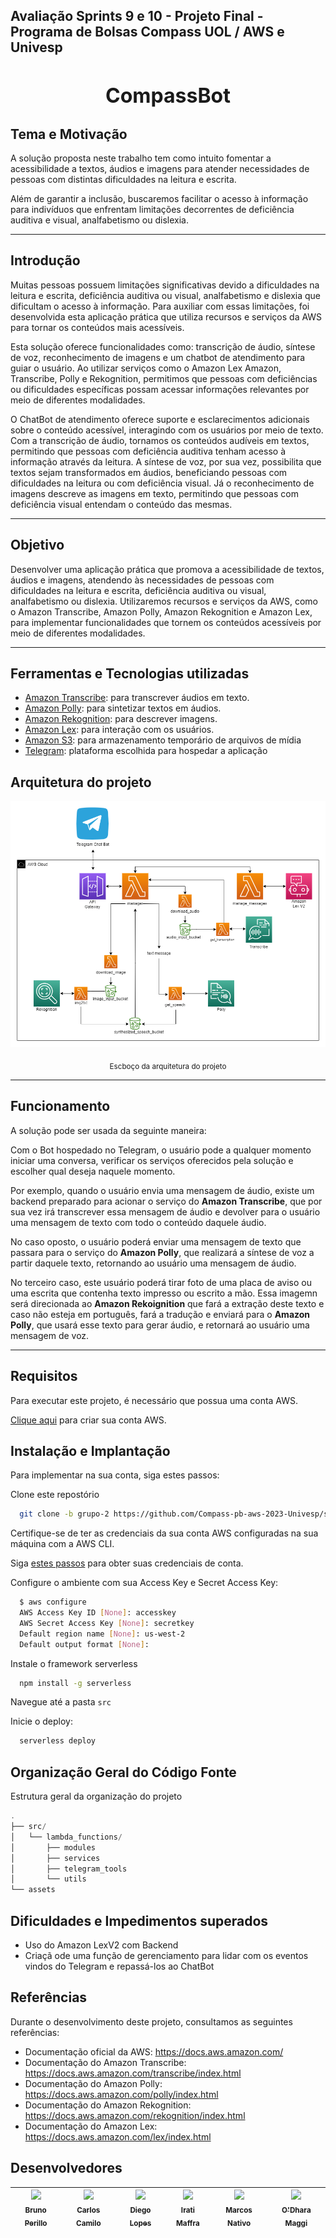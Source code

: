 ## Avaliação Sprints 9 e 10 - Projeto Final - Programa de Bolsas Compass UOL / AWS e Univesp

<div align="center">
  <h1 style="font-size: 32px;"><b>CompassBot</b></h1>
</div>


## Tema e Motivação

A solução proposta neste trabalho tem como intuito fomentar a acessibilidade a textos, áudios e imagens para atender necessidades de pessoas com distintas dificuldades na leitura e escrita.

Além de garantir a inclusão, buscaremos facilitar o acesso à informação para indivíduos que enfrentam limitações decorrentes de deficiência auditiva e visual, analfabetismo ou dislexia.

***

## Introdução

Muitas pessoas possuem limitações significativas devido a dificuldades na leitura e escrita, deficiência auditiva ou visual, analfabetismo e dislexia que dificultam o acesso à informação. Para auxiliar com essas limitações, foi desenvolvida esta aplicação prática que utiliza recursos e serviços da AWS para tornar os conteúdos mais acessíveis.

Esta solução oferece funcionalidades como: transcrição de áudio, síntese de voz, reconhecimento de imagens e um chatbot de atendimento para guiar o usuário. Ao utilizar serviços como o Amazon Lex Amazon, Transcribe, Polly e Rekognition, permitimos que pessoas com deficiências ou dificuldades específicas possam acessar informações relevantes por meio de diferentes modalidades.

O ChatBot de atendimento oferece suporte e esclarecimentos adicionais sobre o conteúdo acessível, interagindo com os usuários por meio de texto. Com a transcrição de áudio, tornamos os conteúdos audíveis em textos, permitindo que pessoas com deficiência auditiva tenham acesso à informação através da leitura. A síntese de voz, por sua vez, possibilita que textos sejam transformados em áudios, beneficiando pessoas com dificuldades na leitura ou com deficiência visual. Já o reconhecimento de imagens descreve as imagens em texto, permitindo que pessoas com deficiência visual entendam o conteúdo das mesmas.

***

## Objetivo

Desenvolver uma aplicação prática que promova a acessibilidade de textos, áudios e imagens, atendendo às necessidades de pessoas com dificuldades na leitura e escrita, deficiência auditiva ou visual, analfabetismo ou dislexia. Utilizaremos recursos e serviços da AWS, como o Amazon Transcribe, Amazon Polly, Amazon Rekognition e Amazon Lex, para implementar funcionalidades que tornem os conteúdos acessíveis por meio de diferentes modalidades.

***

## Ferramentas e Tecnologias utilizadas

* [Amazon Transcribe](https://aws.amazon.com/pt/transcribe/): para transcrever áudios em texto.
* [Amazon Polly](https://aws.amazon.com/pt/polly/): para sintetizar textos em áudios.
* [Amazon Rekognition](https://aws.amazon.com/pt/rekognition/): para descrever imagens.
* [Amazon Lex](https://aws.amazon.com/pt/lex/): para interação com os usuários.
* [Amazon S3](https://aws.amazon.com/pt/s3/): para armazenamento temporário de arquivos de mídia
* [Telegram](https://web.telegram.org/): plataforma escolhida para hospedar a aplicação

## Arquitetura do projeto

![Esboço](/assets/estrutura.PNG)
<div align="center">
  <sub>Escboço da arquitetura do projeto</sub>
</div>

***

## Funcionamento

A solução pode ser usada da seguinte maneira:

Com o Bot hospedado no Telegram, o usuário pode a qualquer momento iniciar uma conversa, verificar os serviços oferecidos pela solução e escolher qual deseja naquele momento.

Por exemplo, quando o usuário envia uma mensagem de áudio, existe um backend preparado para acionar o serviço do **Amazon Transcribe**, que por sua vez irá transcrever essa mensagem de áudio e devolver para o usuário uma mensagem de texto com todo o conteúdo daquele áudio.

No caso oposto, o usuário poderá enviar uma mensagem de texto que passara para o serviço do **Amazon Polly**, que realizará a síntese de voz a partir daquele texto, retornando ao usuário uma mensagem de áudio.

No terceiro caso, este usuário poderá tirar foto de uma placa de aviso ou uma escrita que contenha texto impresso ou escrito a mão. Essa imagemn será direcionada ao **Amazon Rekoignition** que fará a extração deste texto e caso não esteja em português, fará a tradução e enviará para o **Amazon Polly**, que usará esse texto para gerar áudio, e retornará ao usuário uma mensagem de voz.

***

## Requisitos

Para executar este projeto, é necessário que possua uma conta AWS.

[Clique aqui](https://aws.amazon.com/pt/console/) para criar sua conta AWS.

## Instalação e Implantação

Para implementar na sua conta, siga estes passos:

Clone este repostório

```bash
  git clone -b grupo-2 https://github.com/Compass-pb-aws-2023-Univesp/sprint-9-10-pb-aws-univesp.git

```

Certifique-se de ter as credenciais da sua conta AWS configuradas na sua máquina com a AWS CLI.

Siga [estes passos](https://docs.aws.amazon.com/pt_br/powershell/latest/userguide/pstools-appendix-sign-up.html) para obter suas credenciais de conta.

Configure o ambiente com sua Access Key e Secret Access Key:

```bash
  $ aws configure
  AWS Access Key ID [None]: accesskey
  AWS Secret Access Key [None]: secretkey
  Default region name [None]: us-west-2
  Default output format [None]:
```

Instale o framework serverless

```bash
  npm install -g serverless
```

Navegue até a pasta `src`

Inicie o deploy:

```bash
  serverless deploy
```

## Organização Geral do Código Fonte

Estrutura geral da organização do projeto

```a
.
├── src/
│   └── lambda_functions/
│       ├── modules
│       ├── services
│       ├── telegram_tools
│       └── utils
└── assets
```

## Dificuldades e Impedimentos superados

* Uso do Amazon LexV2 com Backend
* Criaçã ode uma função de gerenciamento para lidar com os eventos vindos do Telegram e repassá-los ao ChatBot

## Referências

Durante o desenvolvimento deste projeto, consultamos as seguintes referências:

- Documentação oficial da AWS: https://docs.aws.amazon.com/
- Documentação do Amazon Transcribe: https://docs.aws.amazon.com/transcribe/index.html
- Documentação do Amazon Polly: https://docs.aws.amazon.com/polly/index.html
- Documentação do Amazon Rekognition: https://docs.aws.amazon.com/rekognition/index.html
- Documentação do Amazon Lex: https://docs.aws.amazon.com/lex/index.html

## Desenvolvedores
[<img src="https://avatars.githubusercontent.com/u/25699466?v=4" width=115><br><sub>Bruno Perillo</sub>](https://github.com/brunoperillo) | [<img src="https://avatars.githubusercontent.com/u/78061851?v=4" width=115><br><sub>Carlos Camilo</sub>](https://github.com/crobertocamilo) | [<img src="https://avatars.githubusercontent.com/u/96358027?v=4" width=115><br><sub>Diego Lopes</sub>](https://github.com/Diegox0301) | [<img src="https://avatars.githubusercontent.com/u/124359272?v=4" width=115><br><sub>Irati Maffra</sub>](https://github.com/IratiMaffra) | [<img src="https://avatars.githubusercontent.com/u/73674662?v=4" width=115><br><sub>Marcos Nativo</sub>](https://github.com/onativo) | [<img src="https://avatars.githubusercontent.com/u/94749597?v=4" width=115><br><sub>O'Dhara Maggi</sub>](https://github.com/odharamaggi)|
| :---: | :---: | :---: | :---: | :---: | :---: |
